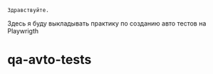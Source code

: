 ``Здравствуйте.``

Здесь я буду выкладывать практику по созданию авто тестов на Playwrigth

# qa-avto-tests
